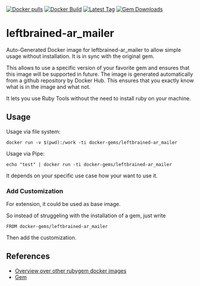 [![Docker pulls](https://img.shields.io/docker/pulls/rubygem/leftbrained-ar_mailer.svg)](https://hub.docker.com/r/rubygem/leftbrained-ar_mailer/)
[![Docker Build](https://img.shields.io/docker/automated/rubygem/leftbrained-ar_mailer.svg)](https://hub.docker.com/r/rubygem/leftbrained-ar_mailer/)
[![Latest Tag](https://img.shields.io/github/tag/docker-rubygem/leftbrained-ar_mailer.svg)](https://hub.docker.com/r/rubygem/leftbrained-ar_mailer/)
[![Gem Downloads](https://img.shields.io/gem/dt/leftbrained-ar_mailer.svg)](https://rubygems.org/gems/leftbrained-ar_mailer/)
# leftbrained-ar_mailer

Auto-Generated Docker image for leftbrained-ar_mailer to allow simple usage without installation.
It is in sync with the original gem.

This allows to use a specific version of your favorite gem and ensures that this image will be supported in future.
The image is generated automatically from a github repository by Docker Hub.
This ensures that you exactly know what is in the image and what not.

It lets you use Ruby Tools without the need to install ruby on your machine.

## Usage

Usage via file system:

`docker run -v $(pwd):/work -ti docker-gems/leftbrained-ar_mailer`

Usage via Pipe:

`echo "test" | docker run -ti docker-gems/leftbrained-ar_mailer`

It depends on your specific use case how your want to use it.

### Add Customization

For extension, it could be used as base image.

So instead of struggeling with the installation of a gem, just write

`FROM docker-gems/leftbrained-ar_mailer`

Then add the customization.

## References

 - [Overview over other rubygem docker images](https://github.com/thinkbot/docker-rubygem)
 - [Gem](https://rubygems.org/gems/leftbrained-ar_mailer/)
